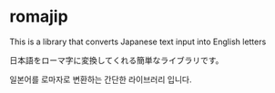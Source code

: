 # romajip

This is a library that converts Japanese text input into English letters

日本語をローマ字に変換してくれる簡単なライブラリです。

일본어를 로마자로 변환하는 간단한 라이브러리 입니다.
